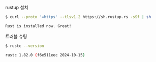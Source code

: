 rustup 설치
```sh
$ curl --proto '=https' --tlsv1.2 https://sh.rustup.rs -sSf | sh
```

```sh
Rust is installed now. Great!
```

트러블 슈팅
```sh
$ rustc --version
```

```sh
rustc 1.82.0 (f6e511eec 2024-10-15)
```